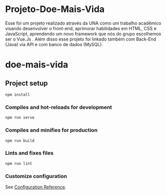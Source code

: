 # Projeto-Doe-Mais-Vida
Esse foi um projeto realizado através da UNA como um trabalho acadêmico visando desenvolver o front-end, aprimorar habilidades em HTML, CSS e JavaScript, aprendendo um novo framework que nós do grupo escolhemos ser o Vue.Js .
Além disso esse projeto foi linkado também com Back-End (Java) via API e com banco de dados (MySQL).

# doe-mais-vida

## Project setup
```
npm install
```

### Compiles and hot-reloads for development
```
npm run serve
```

### Compiles and minifies for production
```
npm run build
```

### Lints and fixes files
```
npm run lint
```

### Customize configuration
See [Configuration Reference](https://cli.vuejs.org/config/).
